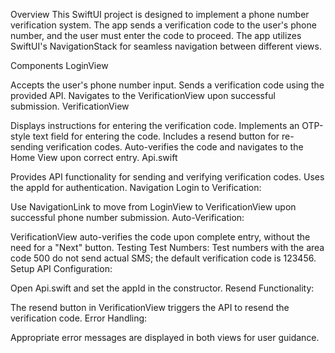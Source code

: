 Overview
This SwiftUI project is designed to implement a phone number verification system. The app sends a verification code to the user's phone number, and the user must enter the code to proceed. The app utilizes SwiftUI's NavigationStack for seamless navigation between different views.

Components
LoginView

Accepts the user's phone number input.
Sends a verification code using the provided API.
Navigates to the VerificationView upon successful submission.
VerificationView

Displays instructions for entering the verification code.
Implements an OTP-style text field for entering the code.
Includes a resend button for re-sending verification codes.
Auto-verifies the code and navigates to the Home View upon correct entry.
Api.swift

Provides API functionality for sending and verifying verification codes.
Uses the appId for authentication.
Navigation
Login to Verification:

Use NavigationLink to move from LoginView to VerificationView upon successful phone number submission.
Auto-Verification:

VerificationView auto-verifies the code upon complete entry, without the need for a "Next" button.
Testing
Test Numbers:
Test numbers with the area code 500 do not send actual SMS; the default verification code is 123456.
Setup
API Configuration:

Open Api.swift and set the appId in the constructor.
Resend Functionality:

The resend button in VerificationView triggers the API to resend the verification code.
Error Handling:

Appropriate error messages are displayed in both views for user guidance.
